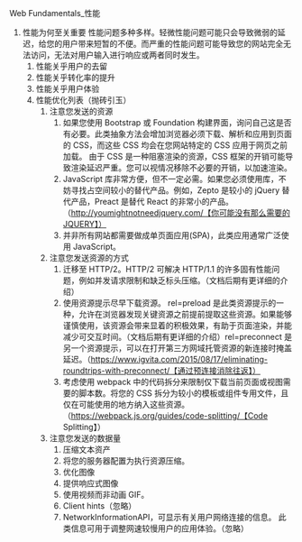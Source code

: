 Web Fundamentals\_性能

1. 性能为何至关重要
   性能问题多种多样。轻微性能问题可能只会导致微弱的延迟，给您的用户带来短暂的不便。而严重的性能问题可能导致您的网站完全无法访问，无法对用户输入进行响应或两者同时发生。
   1. 性能关乎用户的去留
   2. 性能关乎转化率的提升
   3. 性能关乎用户体验
   4. 性能优化列表（抛砖引玉）
      1. 注意您发送的资源
         1. 如果您使用 Bootstrap 或 Foundation 构建界面，询问自己这是否有必要。此类抽象方法会增加浏览器必须下载、解析和应用到页面的 CSS，而这些 CSS 均会在您网站特定的 CSS 应用于网页之前加载。
            由于 CSS 是一种阻塞渲染的资源，CSS 框架的开销可能导致渲染延迟严重。您可以视情况移除不必要的开销，以加速渲染。
         2. JavaScript 库非常方便，但不一定必需。如果您必须使用库，不妨寻找占空间较小的替代产品。例如，Zepto 是较小的 jQuery 替代产品，Preact 是替代 React 的非常小的产品。
            （http://youmightnotneedjquery.com/【你可能没有那么需要的JQUERY】）
         3. 并非所有网站都需要做成单页面应用(SPA)，此类应用通常广泛使用 JavaScript。
      2. 注意您发送资源的方式
         1. 迁移至 HTTP/2。HTTP/2 可解决 HTTP/1.1 的许多固有性能问题，例如并发请求限制和缺乏标头压缩。（文档后期有更详细的介绍）
         2. 使用资源提示尽早下载资源。
            rel=preload 是此类资源提示的一种，允许在浏览器发现关键资源之前提前提取这些资源。如果能够谨慎使用，该资源会带来显着的积极效果，有助于页面渲染，并能减少可交互时间。（文档后期有更详细的介绍）rel=preconnect 是另一个资源提示，可以在打开第三方网域托管资源的新连接时掩盖延迟。（https://www.igvita.com/2015/08/17/eliminating-roundtrips-with-preconnect/【通过预连接消除往返】）
         3. 考虑使用 webpack 中的代码拆分来限制仅下载当前页面或视图需要的脚本数。将您的 CSS 拆分为较小的模板或组件专用文件，且仅在可能使用的地方纳入这些资源。
            （https://webpack.js.org/guides/code-splitting/【Code Splitting】）
      3. 注意您发送的数据量
         1. 压缩文本资产
         2. 将您的服务器配置为执行资源压缩。
         3. 优化图像
         4. 提供响应式图像
         5. 使用视频而非动画 GIF。
         6. Client hints（忽略）
         7. NetworkInformationAPI，可显示有关用户网络连接的信息。 此类信息可用于调整网速较慢用户的应用体验。（忽略）
